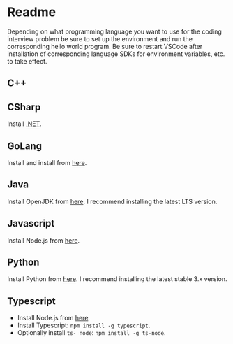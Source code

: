 # Readme

Depending on what programming language you want to use for the coding interview problem be sure to set up the environment and run the corresponding hello world program. Be sure to restart VSCode after installation of corresponding language SDKs for environment variables, etc. to take effect.

## C++

## CSharp

Install [.NET](https://dotnet.microsoft.com/download/dotnet/6.0).

## GoLang

Install and install from [here](https://golang.org/dl/).

## Java

Install OpenJDK from [here](https://adoptium.net/). I recommend installing the latest LTS version.

## Javascript

Install Node.js from [here](https://nodejs.org/en/).

## Python

Install Python from [here](https://www.python.org/downloads/). I recommend installing the latest stable 3.x version.

## Typescript

- Install Node.js from [here](https://nodejs.org/en/).
- Install Typescript: `npm install -g typescript`.
- Optionally install `ts- node`: `npm install -g ts-node`.
